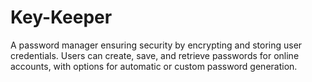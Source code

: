 # Key-Keeper
A password manager ensuring security by encrypting and storing user credentials. Users can create, save, and retrieve passwords for online accounts, with options for automatic or custom password generation.
